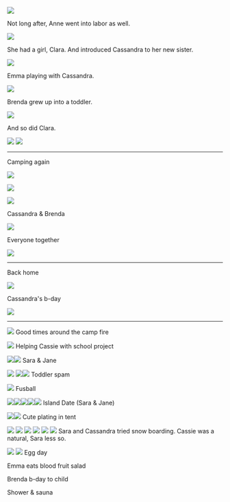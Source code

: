 ![](06-21-18_11-00-36%C2%A0AM.png)

Not long after, Anne went into labor as well.

![](06-25-18_3-04-04%C2%A0PM.png)

She had a girl, Clara. And introduced Cassandra to her new sister.

![](06-25-18_3-12-29%C2%A0PM.png)

Emma playing with Cassandra.

![](06-25-18_7-25-06%C2%A0PM.png)

Brenda grew up into a toddler.

![](06-26-18_2-40-12%C2%A0PM.png)

And so did Clara.

![](06-26-18_8-13-55%C2%A0PM.png)
![](06-26-18_8-20-32%C2%A0PM.png)

----

Camping again

![](06-27-18_5-18-37%C2%A0PM.png)

![](06-27-18_10-28-56%C2%A0PM.png)

![](06-27-18_10-35-49%C2%A0PM.png)

Cassandra & Brenda

![](06-28-18_9-34-44%C2%A0AM.png)

Everyone together

![](06-28-18_9-44-11%C2%A0AM.png)

----

Back home

![](06-28-18_1-07-41%C2%A0PM.png)

Cassandra's b-day

![](10-14-18_12-50-53%C2%A0AM.png)

----

![](11-07-18_11-13-20%C2%A0PM.png)
Good times around the camp fire

![](11-10-18_3-19-04%C2%A0PM.png)
Helping Cassie with school project

![](08-31-20_7-28-48%C2%A0AM.png)![](11-10-18_6-19-10%C2%A0PM.png)
Sara & Jane

![](08-31-20_7-40-53%C2%A0AM.png)
![](05-06-22_5-37-06%C2%A0AM.png)![](05-06-22_12-12-19%C2%A0PM.png)
Toddler spam

![](05-06-22_2-01-55%C2%A0PM.png)
Fusball

![](05-06-22_2-08-51%C2%A0PM.png)![](05-06-22_2-14-44%C2%A0PM.png)![](05-06-22_2-21-04%C2%A0PM.png)![](05-06-22_2-29-34%C2%A0PM.png)![](05-06-22_2-31-27%C2%A0PM.png)
Island Date (Sara & Jane)

![](05-06-22_2-42-51%C2%A0PM.png)![](05-06-22_2-55-02%C2%A0PM.png)
Cute plating in tent

![](05-15-22_7-42-04%C2%A0PM.png)
![](05-15-22_7-51-44%C2%A0PM.png)
![](05-15-22_8-04-46%C2%A0PM.png)
![](05-15-22_8-08-27%C2%A0PM.png)
![](05-15-22_8-12-08%C2%A0PM.png)
![](05-15-22_8-08-44%C2%A0PM.png)
Sara and Cassandra tried snow boarding. Cassie was a natural, Sara less so.

![](05-16-22_10-11-12%C2%A0PM.png)
![](05-16-22_10-16-49%C2%A0PM.png)
Egg day

Emma eats blood fruit salad

Brenda b-day to child

Shower & sauna
